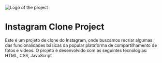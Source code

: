 ![Logo of the project](https://github.com/Estefanilira/Instagram/tree/main/img/insta-logo.png)

# Instagram Clone Project
 Este é um projeto de clone do Instagram, onde buscamos recriar algumas das funcionalidades básicas da popular plataforma de compartilhamento de fotos e vídeos. O projeto é desenvolvido com as seguintes tecnologias: HTML, CSS, JavaScript
